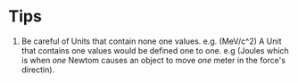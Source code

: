 # Tips
1) Be careful of Units that contain none one values.
e.g. (MeV/c^2)
A Unit that contains one values would be defined one to one.
e.g (Joules which is when *one* Newtom causes an object to move *one* meter in the force's directin).

